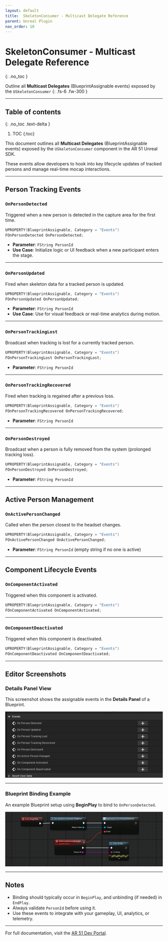 ```yaml
---
layout: default
title:  SkeletonConsumer - Multicast Delegate Reference
parent: Unreal Plugin
nav_order: 10
---
```


# SkeletonConsumer - Multicast Delegate Reference
{: .no_toc }

Outline all **Multicast Delegates** (BlueprintAssignable events) exposed by the `USkeletonConsumer`
{: .fs-6 .fw-300 }


---
## Table of contents
{: .no_toc .text-delta }

1. TOC
{:toc}

This document outlines all **Multicast Delegates** (BlueprintAssignable events) exposed by the `USkeletonConsumer` component in the AR 51 Unreal SDK.

These events allow developers to hook into key lifecycle updates of tracked persons and manage real-time mocap interactions.

---

## Person Tracking Events

### `OnPersonDetected`
Triggered when a new person is detected in the capture area for the first time.

```cpp
UPROPERTY(BlueprintAssignable, Category = "Events")
FOnPersonDetected OnPersonDetected;
```

- **Parameter**: `FString PersonId`
- **Use Case**: Initialize logic or UI feedback when a new participant enters the stage.

---

### `OnPersonUpdated`
Fired when skeleton data for a tracked person is updated.

```cpp
UPROPERTY(BlueprintAssignable, Category = "Events")
FOnPersonUpdated OnPersonUpdated;
```

- **Parameter**: `FString PersonId`
- **Use Case**: Use for visual feedback or real-time analytics during motion.

---

### `OnPersonTrackingLost`
Broadcast when tracking is lost for a currently tracked person.

```cpp
UPROPERTY(BlueprintAssignable, Category = "Events")
FOnPersonTrackingLost OnPersonTrackingLost;
```

- **Parameter**: `FString PersonId`

---

### `OnPersonTrackingRecovered`
Fired when tracking is regained after a previous loss.

```cpp
UPROPERTY(BlueprintAssignable, Category = "Events")
FOnPersonTrackingRecovered OnPersonTrackingRecovered;
```

- **Parameter**: `FString PersonId`

---

### `OnPersonDestroyed`
Broadcast when a person is fully removed from the system (prolonged tracking loss).

```cpp
UPROPERTY(BlueprintAssignable, Category = "Events")
FOnPersonDestroyed OnPersonDestroyed;
```

- **Parameter**: `FString PersonId`

---

## Active Person Management

### `OnActivePersonChanged`
Called when the person closest to the headset changes.

```cpp
UPROPERTY(BlueprintAssignable, Category = "Events")
FOnActivePersonChanged OnActivePersonChanged;
```

- **Parameter**: `FString PersonId` (empty string if no one is active)

---

## Component Lifecycle Events

### `OnComponentActivated`
Triggered when this component is activated.

```cpp
UPROPERTY(BlueprintAssignable, Category = "Events")
FOnComponentActivated OnComponentActivated;
```

---

### `OnComponentDeactivated`
Triggered when this component is deactivated.

```cpp
UPROPERTY(BlueprintAssignable, Category = "Events")
FOnComponentDeactivated OnComponentDeactivated;
```

---

## Editor Screenshots

### Details Panel View
This screenshot shows the assignable events in the **Details Panel** of a Blueprint.

![SkeletonConsumer Events](/assets/images/SkeletonConsumer_Multicast_Delegate_Reference/SkeletonConsumerDetailsPanelEvents.png)

---

### Blueprint Binding Example
An example Blueprint setup using **BeginPlay** to bind to `OnPersonDetected`.

![OnPersonDetected Binding](/assets/images/SkeletonConsumer_Multicast_Delegate_Reference/OnPersonDetectedBlueprint.png)


---

## Notes
- Binding should typically occur in `BeginPlay`, and unbinding (if needed) in `EndPlay`.
- Always validate `PersonId` before using it.
- Use these events to integrate with your gameplay, UI, analytics, or telemetry.

---

For full documentation, visit the [AR 51 Dev Portal](https://docs.ar-51.com/).
